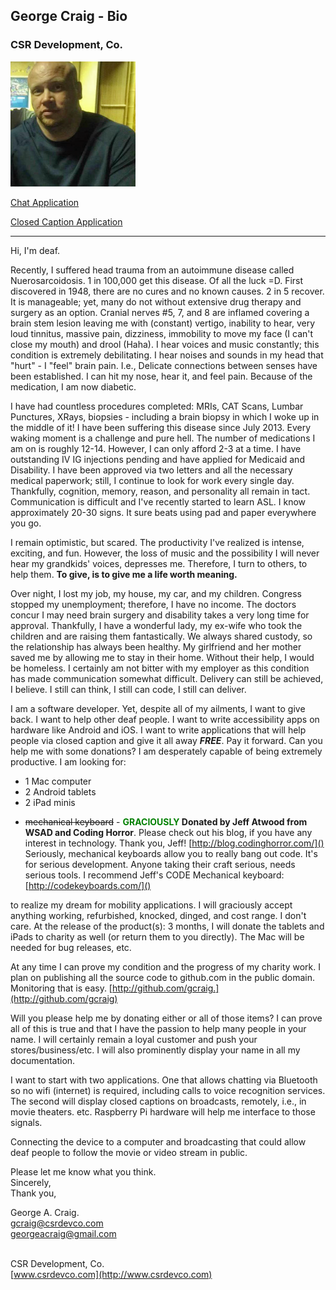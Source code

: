 ## George Craig - Bio
### CSR Development, Co.

![](george-craig.png)

[Chat Application](ChatApplication1.png)

[Closed Caption Application](Application2.png)
<hr>
Hi, I'm deaf. 

Recently, I suffered head trauma from an autoimmune disease called Nuerosarcoidosis. 1 in 100,000 get this disease. Of all the luck =D. First discovered in 1948, there are no cures and no known causes. 2 in 5 recover. It is manageable; yet, many do not without extensive drug therapy and surgery as an option. Cranial nerves #5, 7, and 8 are inflamed covering a brain stem lesion leaving me with (constant) vertigo, inability to hear, very loud tinnitus, massive pain, dizziness, immobility to move my face (I can't close my mouth) and drool (Haha). I hear voices and music constantly; this condition is extremely debilitating. I hear noises and sounds in my head that "hurt" - I "feel" brain pain. I.e., Delicate connections between senses have been established. I can hit my nose, hear it, and feel pain. Because of the medication, I am now diabetic.

I have had countless procedures completed: MRIs, CAT Scans, Lumbar Punctures, XRays, biopsies - including a brain biopsy in which I woke up in the middle of it! I have been suffering this disease since July 2013. Every waking moment is a challenge and pure hell. The number of medications I am on is roughly 12-14. However, I can only afford 2-3 at a time. I have outstanding IV IG injections pending and have applied for Medicaid and Disability. I have been approved via two letters and all the necessary medical paperwork; still, I continue to look for work every single day. Thankfully, cognition, memory, reason, and personality all remain in tact. Communication is difficult and I've recently started to learn ASL. I know approximately 20-30 signs. It sure beats using pad and paper everywhere you go.

I remain optimistic, but scared. The productivity I've realized is intense, exciting, and fun. However, the loss of music and the possibility I will never hear my grandkids' voices, depresses me. Therefore, I turn to others, to help them. **To give, is to give me a life worth meaning.**

Over night, I lost my job, my house, my car, and my children. Congress stopped my unemployment; therefore, I have no income. The doctors concur I may need brain surgery and disability takes a very long time for approval. Thankfully, I have a wonderful lady, my ex-wife who took the children and are raising them fantastically. We always shared custody, so the relationship has always been healthy. My girlfriend and her mother saved me by allowing me to stay in their home. Without their help, I would be homeless. I certainly am not bitter with my employer as this condition has made communication somewhat difficult. Delivery can still be achieved, I believe. I still can think, I still can code, I still can deliver.

I am a software developer. Yet, despite all of my ailments, I want to give back. I want to help other deaf people. I want to write accessibility apps on hardware like Android and iOS. I want to write applications that will help people via closed caption and give it all away _**FREE**_. Pay it forward. Can you help me with some donations? I am desperately capable of being extremely productive. I am looking for:

- 1 Mac computer
- 2 Android tablets
- 2 iPad minis
<!--  
<del>2 Android tablets</del> - I have 2 Android phones I can use for hardware testing! **<font color="green">GRACIOUSLY</font> Donated by Lisa Lopez.** Thank you, Lisa!
<del>2 iPad minis</del> - I can use iPad tablets/minis, but I have acquired an iPhone 4 and iPad2. I can use these for testing! -->
- <del>mechanical keyboard</del> - **<font color="green">GRACIOUSLY</font> Donated by Jeff Atwood from WSAD and Coding Horror**. Please check out his blog, if you have any interest in technology. Thank you, Jeff! [http://blog.codinghorror.com/]() Seriously, mechanical keyboards allow you to really bang out code. It's for serious development. Anyone taking their craft serious, needs serious tools. I recommend Jeff's CODE Mechanical keyboard: [http://codekeyboards.com/]() <br>

to realize my dream for mobility applications. I will graciously accept anything working, refurbished, knocked, dinged, and cost range. I don't care. At the release of the product(s): 3 months, I will donate the tablets and iPads to charity as well (or return them to you directly). The Mac will be needed for bug releases, etc.

At any time I can prove my condition and the progress of my charity work. I plan on publishing all the source code to github.com in the public domain. Monitoring that is easy. [http://github.com/gcraig.](http://github.com/gcraig)

Will you please help me by donating either or all of those items? I can prove all of this is true and that I have the passion to help many people in your name. I will certainly remain a loyal customer and push your stores/business/etc. I will also prominently display your name in all my documentation. 

I want to start with two applications. One that allows chatting via Bluetooth so no wifi (internet) is required, including calls to voice recognition services. The second will display closed captions on broadcasts, remotely, i.e., in movie theaters. etc. Raspberry Pi hardware will help me interface to those signals. 

Connecting the device to a computer and broadcasting that could allow deaf people to follow the movie or video stream in public.

Please let me know what you think.<br> 
Sincerely,<br>
Thank you,

George A. Craig.<br>
[gcraig@csrdevco.com](mailto:gcraig@csrdevco.com)<br>
[georgeacraig@gmail.com](mailto:georgeacraig@gmail.com)<br><br>

CSR Development, Co.<br>
[www.csrdevco.com](http://www.csrdevco.com)
